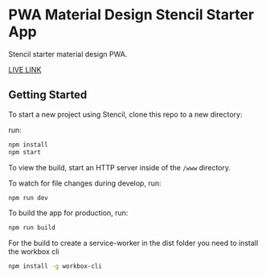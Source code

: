 # PWA Material Design Stencil Starter App 

Stencil starter material design PWA.

[LIVE LINK](https://webapp-11a9b.firebaseapp.com/)

## Getting Started

To start a new project using Stencil, clone this repo to a new directory:

run:

```bash
npm install
npm start
```

To view the build, start an HTTP server inside of the `/www` directory.

To watch for file changes during develop, run:

```bash
npm run dev
```

To build the app for production, run:

```bash
npm run build
```

For the build to create a service-worker in the dist folder you need to install the workbox cli

```bash
npm install -g workbox-cli
```

